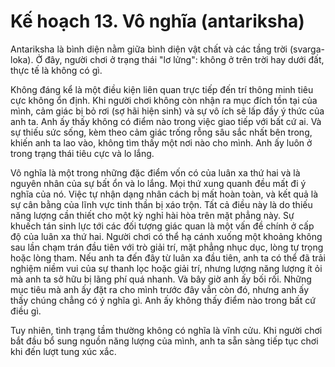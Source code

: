 # Kế hoạch 13. Vô nghĩa (antariksha)

Antariksha là bình diện nằm giữa bình diện vật chất và các tầng trời (svarga-loka). Ở đây, người chơi ở trạng thái "lơ lửng": không ở trên trời hay dưới đất, thực tế là không có gì.

Không đáng kể là một điều kiện liên quan trực tiếp đến trí thông minh tiêu cực không ổn định. Khi người chơi không còn nhận ra mục đích tồn tại của mình, cảm giác bị bỏ rơi (sợ hãi hiện sinh) và sự vô ích sẽ lấp đầy ý thức của anh ta. Anh ấy thấy không có điểm nào trong việc giao tiếp với bất cứ ai. Và sự thiếu sức sống, kèm theo cảm giác trống rỗng sâu sắc nhất bên trong, khiến anh ta lao vào, không tìm thấy một nơi nào cho mình. Anh ấy luôn ở trong trạng thái tiêu cực và lo lắng.

Vô nghĩa là một trong những đặc điểm vốn có của luân xa thứ hai và là nguyên nhân của sự bất ổn và lo lắng. Mọi thứ xung quanh đều mất đi ý nghĩa của nó. Việc tự nhận dạng nhân cách bị mất hoàn toàn, và kết quả là sự cân bằng của lĩnh vực tinh thần bị xáo trộn. Tất cả điều này là do thiếu năng lượng cần thiết cho một kỳ nghỉ hài hòa trên mặt phẳng này. Sự khuếch tán sinh lực tới các đối tượng giác quan là một vấn đề chính ở cấp độ của luân xa thứ hai. Người chơi có thể hạ cánh xuống một khoảng không sau lần chạm trán đầu tiên với trò giải trí, mặt phẳng nhục dục, lòng tự trọng hoặc lòng tham. Nếu anh ta đến đây từ luân xa đầu tiên, anh ta có thể đã trải nghiệm niềm vui của sự thanh lọc hoặc giải trí, nhưng lượng năng lượng ít ỏi mà anh ta sở hữu bị lãng phí quá nhanh. Và bây giờ anh ấy bối rối. Những mục tiêu mà anh ấy đặt ra cho mình trước đây vẫn còn đó, nhưng anh ấy thấy chúng chẳng có ý nghĩa gì. Anh ấy không thấy điểm nào trong bất cứ điều gì.

Tuy nhiên, tình trạng tầm thường không có nghĩa là vĩnh cửu. Khi người chơi bắt đầu bổ sung nguồn năng lượng của mình, anh ta sẵn sàng tiếp tục chơi khi đến lượt tung xúc xắc.
